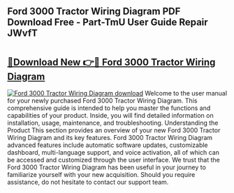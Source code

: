 ## Ford 3000 Tractor Wiring Diagram PDF Download Free - Part-TmU User Guide Repair JWvfT

# <h2><a href="http://dfi10c.blite.top/?on=Ford+3000+Tractor+Wiring+Diagram">🔗Download New 👉🔴 Ford 3000 Tractor Wiring Diagram</a></h2>

[![Ford 3000 Tractor Wiring Diagram download](https://i.imgur.com/lujVjoI.png)](http://dfi10c.blite.top/?on=Ford+3000+Tractor+Wiring+Diagram)
Welcome to the user manual for your newly purchased Ford 3000 Tractor Wiring Diagram. This comprehensive guide is intended to help you master the functions and capabilities of your product. Inside, you will find detailed information on installation, usage, maintenance, and troubleshooting. Understanding the Product This section provides an overview of your new Ford 3000 Tractor Wiring Diagram and its key features. Ford 3000 Tractor Wiring Diagram advanced features include automatic software updates, customizable dashboard, multi-language support, and voice activation, all of which can be accessed and customized through the user interface. We trust that the Ford 3000 Tractor Wiring Diagram has been useful in your journey to familiarize yourself with your new acquisition. Should you require assistance, do not hesitate to contact our support team.
